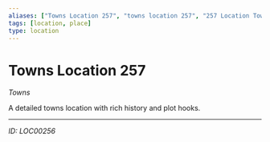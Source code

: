 ```yaml
---
aliases: ["Towns Location 257", "towns location 257", "257 Location Towns"]
tags: [location, place]
type: location
---
```


# Towns Location 257

*Towns*

A detailed towns location with rich history and plot hooks.

---
*ID: LOC00256*